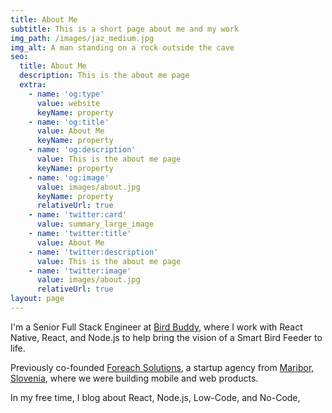 ```yaml
---
title: About Me
subtitle: This is a short page about me and my work
img_path: /images/jaz_medium.jpg
img_alt: A man standing on a rock outside the cave
seo:
  title: About Me
  description: This is the about me page
  extra:
    - name: 'og:type'
      value: website
      keyName: property
    - name: 'og:title'
      value: About Me
      keyName: property
    - name: 'og:description'
      value: This is the about me page
      keyName: property
    - name: 'og:image'
      value: images/about.jpg
      keyName: property
      relativeUrl: true
    - name: 'twitter:card'
      value: summary_large_image
    - name: 'twitter:title'
      value: About Me
    - name: 'twitter:description'
      value: This is the about me page
    - name: 'twitter:image'
      value: images/about.jpg
      relativeUrl: true
layout: page
---
```

I'm a Senior Full Stack Engineer at [Bird Buddy](https://mybirdbuddy.com/), where I work with React Native, React, and Node.js to help bring the vision of a Smart Bird Feeder to life.

Previously co-founded [Foreach Solutions](https://www.foreach-solutions.com/en/?ref=ncode), a startup agency from [Maribor, Slovenia](https://goo.gl/maps/GdHsezDhZLiPUm7z9), where we were building mobile and web products.

In my free time, I blog about React, Node.js, Low-Code, and No-Code,
